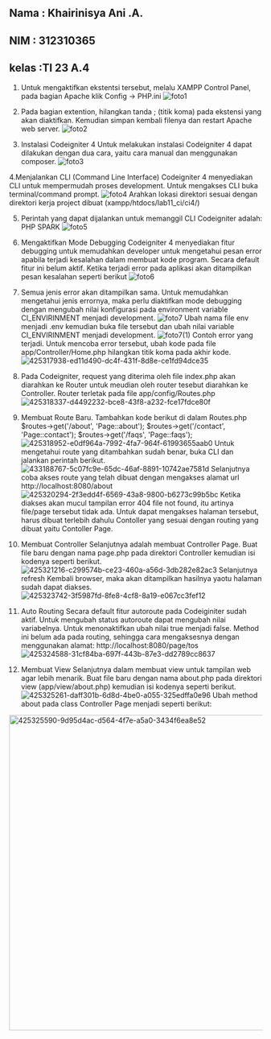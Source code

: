 ## Nama : Khairinisya Ani .A.
## NIM  : 312310365
## kelas :TI 23 A.4

1. Untuk mengaktifkan ekstentsi tersebut, melalu XAMPP Control Panel, pada bagian Apache klik Config -> PHP.ini
![foto1](https://github.com/user-attachments/assets/1e07a78e-4080-4e57-a60a-50408b6259b7)

2. Pada bagian extention, hilangkan tanda ; (titik koma) pada ekstensi yang akan diaktifkan. Kemudian simpan kembali filenya dan restart Apache web server.
![foto2](https://github.com/user-attachments/assets/b0915c52-97a1-4dab-b56e-d88e2488dd40)

3. Instalasi Codeigniter 4 Untuk melakukan instalasi Codeigniter 4 dapat dilakukan dengan dua cara, yaitu cara manual dan menggunakan composer.
![foto3](https://github.com/user-attachments/assets/4c996e3e-7693-4459-b0a7-f06aaf475a30)

4.Menjalankan CLI (Command Line Interface) Codeigniter 4 menyediakan CLI untuk mempermudah proses development. Untuk mengakses CLI buka terminal/command prompt.
![foto4](https://github.com/user-attachments/assets/e5fb44b4-663b-47a4-b9fd-27c88a29a75f)
Arahkan lokasi direktori sesuai dengan direktori kerja project dibuat (xampp/htdocs/lab11_ci/ci4/)

5. Perintah yang dapat dijalankan untuk memanggil CLI Codeigniter adalah: PHP SPARK
![foto5](https://github.com/user-attachments/assets/ab2ed5dc-a91f-4583-9ee2-a0bfbd192390)

6. Mengaktifkan Mode Debugging Codeigniter 4 menyediakan fitur debugging untuk memudahkan developer untuk mengetahui pesan error apabila terjadi kesalahan dalam membuat kode program. Secara default fitur ini belum aktif. Ketika terjadi error pada aplikasi akan ditampilkan pesan kesalahan seperti berikut
![foto6](https://github.com/user-attachments/assets/21ffd5f3-ff56-41a6-b4d2-b0b484455376)

7. Semua jenis error akan ditampilkan sama. Untuk memudahkan mengetahui jenis errornya, maka perlu diaktifkan mode debugging dengan mengubah nilai konfigurasi pada environment variable CI_ENVIRINMENT menjadi development.
![foto7](https://github.com/user-attachments/assets/67278ef5-865f-4c9c-a188-2494c9a8bc4c)
Ubah nama file env menjadi .env kemudian buka file tersebut dan ubah nilai variable CI_ENVIRINMENT menjadi development.
![foto7(1)](https://github.com/user-attachments/assets/4a07fab5-1adf-4700-8ed2-eb1cae0ecbb9)
Contoh error yang terjadi. Untuk mencoba error tersebut, ubah kode pada file app/Controller/Home.php hilangkan titik koma pada akhir kode.
![425317938-ed11d490-dc4f-431f-8d8e-ce1fd94dce35](https://github.com/user-attachments/assets/832a8ffb-da17-484c-8d1f-977b51ea1da2)

8. Pada Codeigniter, request yang diterima oleh file index.php akan diarahkan ke Router untuk meudian oleh router tesebut diarahkan ke Controller. Router terletak pada file app/config/Routes.php
![425318337-d4492232-bce8-43f8-a232-fce17fdce80f](https://github.com/user-attachments/assets/47c1d99e-29cb-4582-9e60-fa3c447622aa)

9. Membuat Route Baru. Tambahkan kode berikut di dalam Routes.php
$routes->get('/about', 'Page::about'); $routes->get('/contact', 'Page::contact'); $routes->get('/faqs', 'Page::faqs');
![425318952-e0df964a-7992-4fa7-964f-61993655aab0](https://github.com/user-attachments/assets/95597010-e899-4e1f-b67c-c70f41bbc496)
Untuk mengetahui route yang ditambahkan sudah benar, buka CLI dan jalankan perintah berikut.
![433188767-5c07fc9e-65dc-46af-8891-10742ae7581d](https://github.com/user-attachments/assets/f30fb009-55e0-4cdc-9b30-c7b7b52b23e0)
Selanjutnya coba akses route yang telah dibuat dengan mengakses alamat url http://localhost:8080/about
![425320294-2f3edd4f-6569-43a8-9800-b6273c99b5bc](https://github.com/user-attachments/assets/418d0604-2e26-4367-9085-8b07c2668f7c)
Ketika diakses akan mucul tampilan error 404 file not found, itu artinya file/page tersebut tidak ada. Untuk dapat mengakses halaman tersebut, harus dibuat terlebih dahulu Contoller yang sesuai dengan routing yang dibuat yaitu Contoller Page.

10. Membuat Controller Selanjutnya adalah membuat Controller Page. Buat file baru dengan nama page.php pada direktori Controller kemudian isi kodenya seperti berikut.
![425321216-c299574b-ce23-460a-a56d-3db282e82ac3](https://github.com/user-attachments/assets/34499921-d0fa-4342-acee-15a2aa68d465)
Selanjutnya refresh Kembali browser, maka akan ditampilkan hasilnya yaotu halaman sudah dapat diakses.
![425323742-3f5987fd-8fe8-4cf8-8a19-e067cc3fef12](https://github.com/user-attachments/assets/2adde603-1f4d-44c4-b81b-72e17cbf8c52)

11. Auto Routing Secara default fitur autoroute pada Codeiginiter sudah aktif. Untuk mengubah status autoroute dapat mengubah nilai variabelnya. Untuk menonaktifkan ubah nilai true menjadi false.
Method ini belum ada pada routing, sehingga cara mengaksesnya dengan menggunakan alamat: http://localhost:8080/page/tos
![425324588-31cf84ba-697f-443b-87e3-dd2789cc8637](https://github.com/user-attachments/assets/a8a1475d-23fe-4b13-8719-1f6ec7927e28)

12. Membuat View Selanjutnya dalam membuat view untuk tampilan web agar lebih menarik. Buat file baru dengan nama about.php pada direktori view (app/view/about.php) kemudian isi kodenya seperti berikut.
![425325261-daff301b-6d8d-4be0-a055-325edffa0e96](https://github.com/user-attachments/assets/fcf19f26-5725-4744-a7d2-a106c81f1078)
Ubah method about pada class Controller Page menjadi seperti berikut:
<img width="627" alt="425325590-9d95d4ac-d564-4f7e-a5a0-3434f6ea8e52" src="https://github.com/user-attachments/assets/c60121d1-c981-4167-991b-410e435c61c4" />




